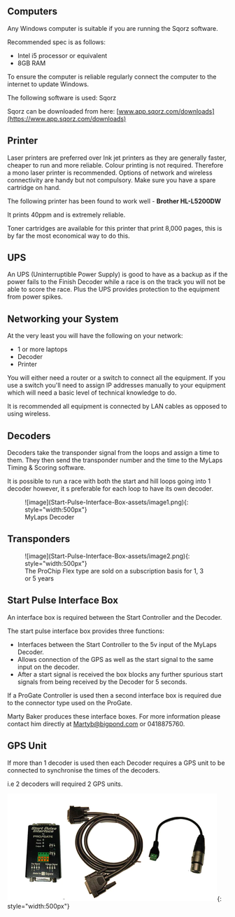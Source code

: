 ## Computers

Any Windows computer is suitable if you are running the Sqorz software.

Recommended spec is as follows:

- Intel i5 processor or equivalent
- 8GB RAM

To ensure the computer is reliable regularly connect the computer to the internet to update Windows.

The following software is used: Sqorz

Sqorz can be downloaded from here: [www.app.sqorz.com/downloads](https://www.app.sqorz.com/downloads)

## Printer

Laser printers are preferred over Ink jet printers as they are generally faster, cheaper to run 
and more reliable.  Colour printing is not required.
Therefore a mono laser printer is recommended.
Options of network and wireless connectivity are handy but not compulsory.
Make sure you have a spare cartridge on hand. 

The following printer has been found to work well - **Brother HL-L5200DW** 

It prints 40ppm and is extremely reliable.

Toner cartridges are available for this printer that print 8,000 pages, this is by
far the most economical way to do this.

## UPS
 An UPS (Uninterruptible Power Supply) is good to have as a backup as if the 
 power fails to the Finish Decoder while a race is on the track you will not be 
 able to score the race.  Plus the UPS provides protection to the equipment from power spikes.

## Networking your System

At the very least you will have the following on your network:
- 1 or more laptops
- Decoder
- Printer

You will either need a router or a switch to connect all the equipment.
If you use a switch you'll need to assign IP addresses manually to your equipment which
will need a basic level of technical knowledge to do.

It is recommended all equipment is connected by LAN cables as opposed to using wireless.

## Decoders
Decoders take the transponder signal from the loops and assign a time to them.
They then send the transponder number and the time to the MyLaps Timing & Scoring software.

It is possible to run a race with both the start and hill loops going into 1 decoder however,
it s preferable for each loop to have its own decoder.

<figure markdown="span">
![image](Start-Pulse-Interface-Box-assets/image1.png){: style="width:500px"}
  <figcaption>MyLaps Decoder</figcaption>
</figure>

## Transponders

<figure markdown="span">
![image](Start-Pulse-Interface-Box-assets/image2.png){: style="width:500px"}
  <figcaption>The ProChip Flex type are sold on a subscription basis for 1, 3 or 5 years</figcaption>
</figure>

## Start Pulse Interface Box

An interface box is required between the Start Controller and the Decoder.

The start pulse interface box provides three functions:

- Interfaces between the Start Controller to the 5v input of the MyLaps Decoder.
- Allows connection of the GPS as well as the start signal to the same input on the decoder.
- After a start signal is received the box blocks any further spurious start signals from 
      being received by the Decoder for 5 seconds.

If a ProGate Controller is used then a second interface box is required due to the connector type used on the ProGate.

Marty Baker produces these interface boxes. For more information please contact him 
directly at Martyb@bigpond.com or 0418875760.

## GPS Unit

If more than 1 decoder is used then each Decoder requires a GPS unit to be connected to 
synchronise the times of the decoders.

i.e 2 decoders will required 2 GPS units.

![image](Start-Pulse-Interface-Box-assets/image3.png){: style="width:500px"}